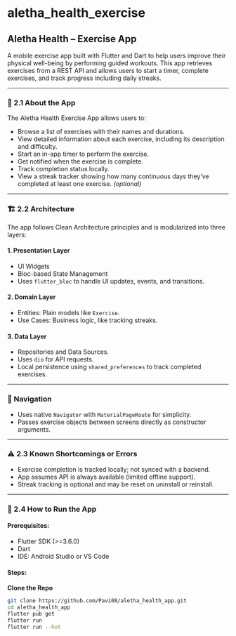 # aletha_health_exercise

## Aletha Health – Exercise App

A mobile exercise app built with Flutter and Dart to help users improve their physical well-being by performing guided workouts. This app retrieves exercises from a REST API and allows users to start a timer, complete exercises, and track progress including daily streaks.

---

### 📱 2.1 About the App

The Aletha Health Exercise App allows users to:

- Browse a list of exercises with their names and durations.
- View detailed information about each exercise, including its description and difficulty.
- Start an in-app timer to perform the exercise.
- Get notified when the exercise is complete.
- Track completion status locally.
- View a streak tracker showing how many continuous days they’ve completed at least one exercise. *(optional)*

---

### 🏗️ 2.2 Architecture

The app follows Clean Architecture principles and is modularized into three layers:

#### 1. Presentation Layer
- UI Widgets
- Bloc-based State Management
- Uses `flutter_bloc` to handle UI updates, events, and transitions.

#### 2. Domain Layer
- Entities: Plain models like `Exercise`.
- Use Cases: Business logic, like tracking streaks.

#### 3. Data Layer
- Repositories and Data Sources.
- Uses `dio` for API requests.
- Local persistence using `shared_preferences` to track completed exercises.

---

### 🔄 Navigation

- Uses native `Navigator` with `MaterialPageRoute` for simplicity.
- Passes exercise objects between screens directly as constructor arguments.

---

### ⚠️ 2.3 Known Shortcomings or Errors

- Exercise completion is tracked locally; not synced with a backend.
- App assumes API is always available (limited offline support).
- Streak tracking is optional and may be reset on uninstall or reinstall.

---

### 🚀 2.4 How to Run the App

#### Prerequisites:
- Flutter SDK (>=3.6.0)
- Dart
- IDE: Android Studio or VS Code

#### Steps:

**Clone the Repo**
```bash
git clone https://github.com/Pavi08/aletha_health_app.git
cd aletha_health_app
flutter pub get
flutter run
flutter run --hot
